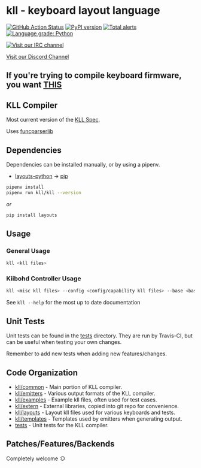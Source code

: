 # kll - keyboard layout language

[![GitHub Action Status](https://github.com/kiibohd/kll/workflows/Python%20package/badge.svg)](https://github.com/kiibohd/kll/actions)
[![PyPI version](https://badge.fury.io/py/kll.svg)](https://badge.fury.io/py/kll)
[![Total alerts](https://img.shields.io/lgtm/alerts/g/kiibohd/kll.svg?logo=lgtm&logoWidth=18)](https://lgtm.com/projects/g/kiibohd/kll/alerts/)
[![Language grade: Python](https://img.shields.io/lgtm/grade/python/g/kiibohd/kll.svg?logo=lgtm&logoWidth=18)](https://lgtm.com/projects/g/kiibohd/kll/context:python)

[![Visit our IRC channel](https://kiwiirc.com/buttons/irc.freenode.net/input.club.png)](https://kiwiirc.com/client/irc.freenode.net/#input.club)

[Visit our Discord Channel](https://discord.gg/GACJa4f)

## If you're trying to compile keyboard firmware, you want [THIS](https://github.com/kiibohd/controller/)



## KLL Compiler

Most current version of the [KLL Spec](https://github.com/kiibohd/kll-spec).

Uses [funcparserlib](https://github.com/vlasovskikh/funcparserlib)


## Dependencies

Dependencies can be installed manually, or by using a pipenv.

* [layouts-python](https://github.com/hid-io/layouts-python) -> [pip](https://pypi.org/project/layouts/)

```bash
pipenv install
pipenv run kll/kll --version
```

*or*

```bash
pip install layouts
```


## Usage

### General Usage

```bash
kll <kll files>
```

### Kiibohd Controller Usage

```bash
kll <misc kll files> --config <config/capability kll files> --base <basemap kll files) --default <default layer kll files> --partial <partial layer 1 kll files> --partial <partial layer 2 kll files>
```

See `kll --help` for the most up to date documentation



## Unit Tests

Unit tests can be found in the [tests](tests) directory.
They are run by Travis-CI, but can be useful when testing your own changes.

Remember to add new tests when adding new features/changes.



## Code Organization

* [kll/common](kll/common) - Main portion of KLL compiler.
* [kll/emitters](kll/emitters) - Various output formats of the KLL compiler.
* [kll/examples](kll/examples) - Example kll files, often used for test cases.
* [kll/extern](kll/extern) - External libraries, copied into git repo for convenience.
* [kll/layouts](kll/layouts) - Layout kll files used for various keyboards and tests.
* [kll/templates](kll/templates) - Templates used by emitters when generating output.
* [tests](tests) - Unit tests for the KLL compiler.



## Patches/Features/Backends

Completely welcome :D
